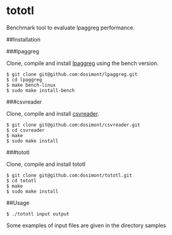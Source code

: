 tototl
========

Benchmark tool to evaluate lpaggreg performance.

##Installation

###lpaggreg

Clone, compile and install [lpaggreg](https://github.com/dosimont/lpaggreg) using the bench version.

    $ git clone git@github.com:dosimont/lpaggreg.git
    $ cd lpaggreg
    $ make bench-linux
    $ sudo make install-bench
  
###csvreader

Clone, compile and install [csvreader](https://github.com/dosimont/csvreader).

    $ git clone git@github.com:dosimont/csvreader.git
    $ cd csvreader
    $ make
    $ sudo make install
  
###tototl

Clone, compile and install tototl

    $ git clone git@github.com:dosimont/tototl.git
    $ cd tototl
    $ make
    $ sudo make install
    
##Usage

    $ ./tototl input output

Some examples of input files are given in the directory samples
